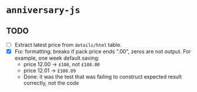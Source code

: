 `anniversary-js`
================

TODO
----

- [ ] Extract latest price from `details/html` table.
- [x] Fix: formatting: breaks if pack price ends ".00",
  zeros are not output.
  For example, one week default saving:
  - price 12.00 -> `£108`, not `£108.00`
  - price 12.01 -> `£108.09`
  - Done: it was the test that was failing to construct expected result
    correctly, not the code
